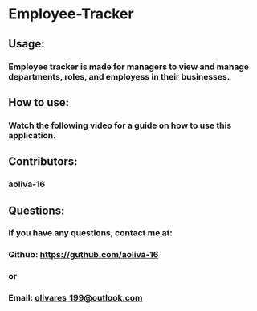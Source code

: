 # Employee-Tracker

  ## Usage:
  ### Employee tracker is made for managers to view and manage departments, roles, and employess in their businesses. 

  ## How to use: 
  ### Watch the following video for a guide on how to use this application. 

  ## Contributors:
  ### aoliva-16

  ## Questions:
  ### If you have any questions, contact me at:
  ### Github: https://guthub.com/aoliva-16
  ### or 
  ### Email: olivares_199@outlook.com